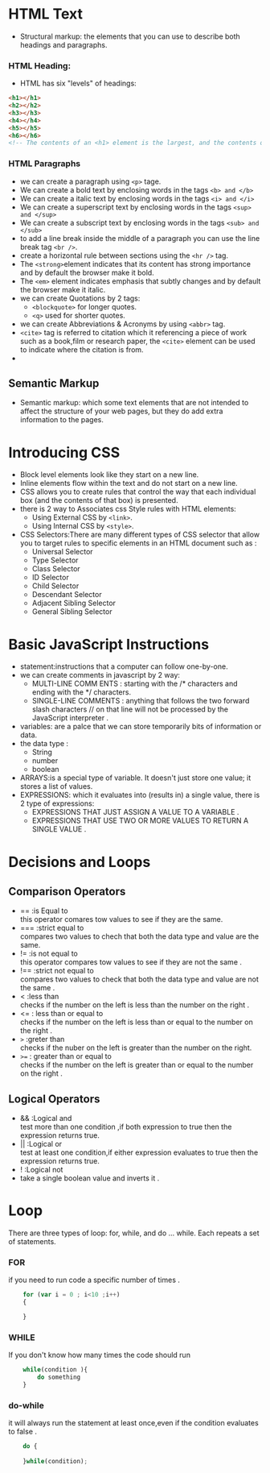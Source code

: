 # HTML Text
* Structural markup: the elements that you can use to describe both headings and paragraphs.

### HTML Heading:
* HTML has six "levels" of headings:
```HTML
<h1></h1>
<h2></h2>
<h3></h3>
<h4></h4>
<h5></h5>
<h6></h6>
<!-- The contents of an <h1> element is the largest, and the contents of an <h6> element is the smallest. -->
```


### HTML Paragraphs
* we can create a paragraph using `<p>` tage.
* We can create a bold text by enclosing words in the tags `<b> and </b>`
* We can create a italic text by enclosing words in the tags `<i> and </i>`
* We can create a superscript text by enclosing words in the tags `<sup> and </sup>`
* We can create a subscript text by enclosing words in the tags `<sub> and </sub>`
* to add a line break inside the middle of a paragraph you can use the line break tag `<br />`.
* create a horizontal rule between sections using the `<hr />` tag.
* The `<strong>`element indicates that its content has strong importance and by default the browser make it bold.
* The `<em>` element indicates emphasis that subtly changes and by default the browser make it italic.
* we can create Quotations by 2 tags:
   * `<blockquote>`  for longer quotes.
   * ` <q> ` used for shorter quotes.
* we can create Abbreviations & Acronyms by using `<abbr>` tag.
*  `<cite>` tag is referred to citation which it referencing a piece of work such as a book,film or research paper, the `<cite>` element can be used to indicate where the citation is from.
*  
## Semantic Markup
* Semantic markup: which some text elements that are not intended to affect the structure of your web pages, but they do add extra information to the pages.
# Introducing CSS
* Block level elements look like they start on a new line. 
* Inline elements flow within the text and do not start on a new line.
* CSS allows you to create rules that control the way that each individual box (and the contents of that box) is presented.
* there is 2 way to Associates css Style rules with HTML elements:
  * Using External CSS by `<link>`.
  * Using Internal CSS by `<style>`.
* CSS Selectors:There are many different types of CSS selector that allow you to target rules to specific elements in an HTML document such as :
  * Universal Selector
  * Type Selector
  * Class Selector
  * ID Selector
  * Child Selector
  * Descendant Selector
  * Adjacent Sibling Selector
  * General Sibling Selector
# Basic JavaScript Instructions
*  statement:instructions that a computer can follow one-by-one.
*  we can create comments in javascript by 2 way:
   * MULTI-LINE COMM ENTS : starting with the /* characters and ending with the */ characters.
   * SINGLE-LINE COMMENTS : anything that follows the two forward slash characters // on that line will not be processed by the JavaScript interpreter .
* variables: are a palce that we can store temporarily  bits of information or data.
* the data type :
  * String
  * number
  * boolean 
* ARRAYS:is a special type of variable. It doesn't just store one value; it stores a list of values. 
* EXPRESSIONS: which it evaluates into (results in) a single value, there is 2 type of expressions:
    * EXPRESSIONS THAT JUST ASSIGN A VALUE TO A VARIABLE .
    * EXPRESSIONS THAT USE TWO OR MORE VALUES TO RETURN A SINGLE VALUE .
# Decisions and Loops
## Comparison Operators
* == :is Equal to <br>
  this operator comares tow values to see if they are the same.
 * === :strict equal to<br>
  compares two values to chech that both the data type and value are the same.
* != :is not equal to <br>
  this operator compares tow values to see if they are not the same .
* !== :strict not equal to <br>
  compares two values to check that both the data type and value are not the same .
* < :less than <br>
  checks if the number on the left is less than the number on the right .
* <= : less than or equal to <br>
  checks if the number on the left is less than or equal to the number on the right .
* `>` :greter than <br>
  checks if the nuber on the left is greater than the number on the right.
* `>=`  : greater than or equal to <br>
checks if the number on the left is greater than or equal to the number on the right .
## Logical Operators
* && :Logical and <br>
  test more than one condition ,if both expression to true then the expression returns true.
* || :Logical or <br>
  test  at least one condition,if either expression evaluates to true then the expression returns true.
* ! :Logical not <br>
* take a single boolean value and inverts it . 
# Loop 
 There are three types of loop: for, while, and 
do ... while. Each repeats a set of statements.
### FOR 
if you need to run code a specific number of times .
``` javascript
    for (var i = 0 ; i<10 ;i++)
    {

    }
```
### WHILE 
If you don't know how many times the code should run 
```javascript 
    while(condition ){
        do something
    }
```
### do-while
it will always run the statement at least once,even if the condition evaluates to false .
```javascript 
    do {
    
    }while(condition);
```



